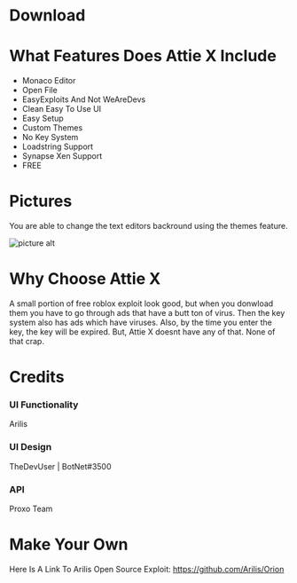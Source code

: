 # Download
# What Features Does Attie X Include
* Monaco Editor
* Open File
* EasyExploits And Not WeAreDevs
* Clean Easy To Use UI
* Easy Setup
* Custom Themes
* No Key System
* Loadstring Support
* Synapse Xen Support
* FREE
# Pictures
You are able to change the text editors backround using the themes feature.

![picture alt](https://cdn.discordapp.com/attachments/448320585798254593/700991550120788078/image.PNG "")
# Why Choose Attie X
A small portion of free roblox exploit look good, but when you donwload them you have to go through ads that have a butt ton of virus. Then the key system also has ads which have viruses. Also, by the time you enter the key, the key will be expired. But, Attie X doesnt have any of that. None of that crap.
# Credits
### UI Functionality ###
Arilis
### UI Design ###
TheDevUser | BotNet#3500
### API ###
Proxo Team
# Make Your Own #
Here Is A Link To Arilis Open Source Exploit: https://github.com/Arilis/Orion
